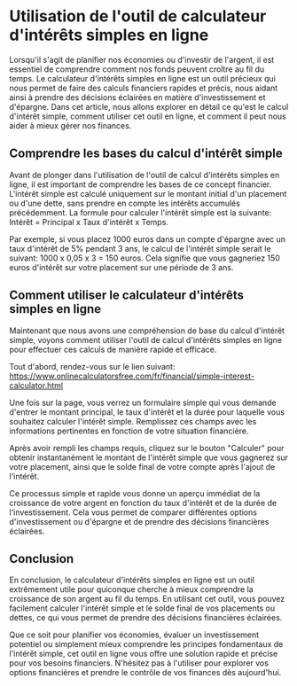 Utilisation de l'outil de calculateur d'intérêts simples en ligne
=================================================================

Lorsqu'il s'agit de planifier nos économies ou d'investir de l'argent, il est essentiel de comprendre comment nos fonds peuvent croître au fil du temps. Le calculateur d'intérêts simples en ligne est un outil précieux qui nous permet de faire des calculs financiers rapides et précis, nous aidant ainsi à prendre des décisions éclairées en matière d'investissement et d'épargne. Dans cet article, nous allons explorer en détail ce qu'est le calcul d'intérêt simple, comment utiliser cet outil en ligne, et comment il peut nous aider à mieux gérer nos finances.

Comprendre les bases du calcul d'intérêt simple
-----------------------------------------------

Avant de plonger dans l'utilisation de l'outil de calcul d'intérêts simples en ligne, il est important de comprendre les bases de ce concept financier. L'intérêt simple est calculé uniquement sur le montant initial d'un placement ou d'une dette, sans prendre en compte les intérêts accumulés précédemment. La formule pour calculer l'intérêt simple est la suivante: Intérêt = Principal x Taux d'intérêt x Temps.

Par exemple, si vous placez 1000 euros dans un compte d'épargne avec un taux d'intérêt de 5% pendant 3 ans, le calcul de l'intérêt simple serait le suivant: 1000 x 0,05 x 3 = 150 euros. Cela signifie que vous gagneriez 150 euros d'intérêt sur votre placement sur une période de 3 ans.

Comment utiliser le calculateur d'intérêts simples en ligne
-----------------------------------------------------------

Maintenant que nous avons une compréhension de base du calcul d'intérêt simple, voyons comment utiliser l'outil de calcul d'intérêts simples en ligne pour effectuer ces calculs de manière rapide et efficace.

Tout d'abord, rendez-vous sur le lien suivant: <https://www.onlinecalculatorsfree.com/fr/financial/simple-interest-calculator.html>

Une fois sur la page, vous verrez un formulaire simple qui vous demande d'entrer le montant principal, le taux d'intérêt et la durée pour laquelle vous souhaitez calculer l'intérêt simple. Remplissez ces champs avec les informations pertinentes en fonction de votre situation financière.

Après avoir rempli les champs requis, cliquez sur le bouton "Calculer" pour obtenir instantanément le montant de l'intérêt simple que vous gagnerez sur votre placement, ainsi que le solde final de votre compte après l'ajout de l'intérêt.

Ce processus simple et rapide vous donne un aperçu immédiat de la croissance de votre argent en fonction du taux d'intérêt et de la durée de l'investissement. Cela vous permet de comparer différentes options d'investissement ou d'épargne et de prendre des décisions financières éclairées.

Conclusion
----------

En conclusion, le calculateur d'intérêts simples en ligne est un outil extrêmement utile pour quiconque cherche à mieux comprendre la croissance de son argent au fil du temps. En utilisant cet outil, vous pouvez facilement calculer l'intérêt simple et le solde final de vos placements ou dettes, ce qui vous permet de prendre des décisions financières éclairées.

Que ce soit pour planifier vos économies, évaluer un investissement potentiel ou simplement mieux comprendre les principes fondamentaux de l'intérêt simple, cet outil en ligne vous offre une solution rapide et précise pour vos besoins financiers. N'hésitez pas à l'utiliser pour explorer vos options financières et prendre le contrôle de vos finances dès aujourd'hui.